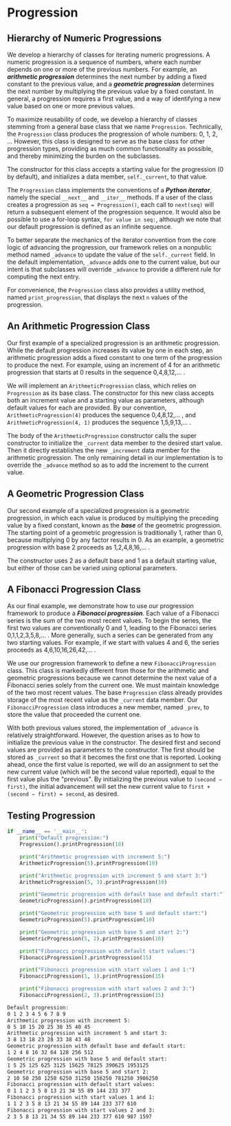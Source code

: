 # Progression

## Hierarchy of Numeric Progressions

We develop a hierarchy of classes for iterating numeric progressions. A numeric progression is a sequence of numbers, where each number depends on one or more of the previous numbers. For example, an ***arithmetic progression*** determines the next number by adding a fixed constant
to the previous value, and a ***geometric progression*** determines the next number by  multiplying the previous value by a fixed constant. In general, a progression requires a first value, and a way of identifying a new value based on one or more previous values.

To maximize reusability of code, we develop a hierarchy of classes stemming from a general base class that we name `Progression`. Technically, the `Progression` class produces the progression of whole numbers: 0, 1, 2, ... However, this class is designed to serve as the base class for other progression types, providing as much common functionality as possible, and thereby minimizing the burden on the subclasses.

The constructor for this class accepts a starting value for the progression (0 by default), and initializes a data member, `self._current`, to that value.

The `Progression` class implements the conventions of a ***Python iterator***, namely the special `__next__` and `__iter__` methods. If a user of the class creates a progression as `seq = Progression()`, each call to `next(seq)` will return a subsequent element of the progression sequence. It would also be possible to use a for-loop syntax, `for value in seq:`, although we note that our default progression is defined as an infinite sequence.

To better separate the mechanics of the iterator convention from the core logic of advancing the progression, our framework relies on a nonpublic method named `_advance` to update the value of the `self._current` field. In the default implementation, `_advance` adds one to the current value, but our intent is that subclasses will override `_advance` to provide a different rule for computing the next entry.

For convenience, the `Progression` class also provides a utility method, named `print_progression`, that displays the next `n` values of the progression.

## An Arithmetic Progression Class

Our first example of a specialized progression is an arithmetic progression. While the default progression increases its value by one in each step, an arithmetic progression adds a fixed constant to one term of the progression to produce the next. For example, using an increment of 4 for an arithmetic progression that starts at 0 results in the sequence 0,4,8,12,... .

We will implement an `ArithmeticProgression` class, which relies on `Progression` as its base class. The constructor for this new class accepts both an increment value and a starting value as parameters, although default values for each are provided. By our convention, `ArithmeticProgression(4)` produces the sequence 0,4,8,12,... , and `ArithmeticProgression(4, 1)` produces the sequence 1,5,9,13,... .

The body of the `ArithmeticProgression` constructor calls the super constructor to initialize the `_current` data member to the desired start value. Then it directly establishes the new
`_increment` data member for the arithmetic progression. The only remaining detail in our implementation is to override the `_advance` method so as to add the increment to the current value.

## A Geometric Progression Class

Our second example of a specialized progression is a geometric progression, in which each value is produced by multiplying the preceding value by a fixed constant, known as the ***base*** of the geometric progression. The starting point of a geometric progression is traditionally 1, rather than 0, because multiplying 0 by any factor results in 0. As an example, a geometric progression with base 2 proceeds as 1,2,4,8,16,... .

The constructor uses 2 as a default base and 1 as a default starting value, but either of those can be varied using optional parameters.

## A Fibonacci Progression Class

As our final example, we demonstrate how to use our progression framework to produce a ***Fibonacci progression***. Each value of a Fibonacci series is the sum of the two most recent values. To begin the series, the first two values are conventionally 0 and 1, leading to the Fibonacci series 0,1,1,2,3,5,8,... . More generally, such a series can be generated from any two starting values. For example, if we start with values 4 and 6, the series proceeds as 4,6,10,16,26,42,... .

We use our progression framework to define a new `FibonacciProgression` class. This class is markedly different from those for the arithmetic and geometric progressions because we cannot determine the next value of a Fibonacci series solely from the current one. We must maintain knowledge of the two most recent values. The base `Progression` class already provides storage
of the most recent value as the `_current` data member. Our `FibonacciProgression` class introduces a new member, named `_prev`, to store the value that proceeded the current one.

With both previous values stored, the implementation of `_advance` is relatively straightforward. However, the question arises as to how to initialize the previous value in the constructor. The desired first and second values are provided as parameters to the
constructor. The first should be stored as `_current` so that it becomes the first one that is reported. Looking ahead, once the first value is reported, we will do an assignment to set the new current value (which will be the second value reported), equal to the first value plus the "previous". By initializing the previous value to `(second − first)`, the initial advancement will set the new current value to `first + (second − first) = second`, as desired.

## Testing Progression

```python
if __name__ == '__main__':
    print("Default progression:")
    Progression().printProgression(10)

    print("Arithmetic progression with increment 5:")
    ArithmeticProgression(5).printProgression(10)

    print("Arithmetic progression with increment 5 and start 3:")
    ArithmeticProgression(5, 3).printProgression(10)

    print("Geometric progression with default base and default start:")
    GeometricProgression().printProgression(10)

    print("Geometric progression with base 5 and default start:")
    GeometricProgression(5).printProgression(10)

    print("Geometric progression with base 5 and start 2:")
    GeometricProgression(5, 2).printProgression(10)

    print("Fibonacci progression with default start values:")
    FibonacciProgression().printProgression(15)

    print("Fibonacci progression with start values 1 and 1:")
    FibonacciProgression(1, 1).printProgression(15)

    print("Fibonacci progression with start values 2 and 3:")
    FibonacciProgression(2, 3).printProgression(15)
```

```sh
Default progression:
0 1 2 3 4 5 6 7 8 9
Arithmetic progression with increment 5:
0 5 10 15 20 25 30 35 40 45
Arithmetic progression with increment 5 and start 3:      
3 8 13 18 23 28 33 38 43 48
Geometric progression with default base and default start:
1 2 4 8 16 32 64 128 256 512
Geometric progression with base 5 and default start:      
1 5 25 125 625 3125 15625 78125 390625 1953125
Geometric progression with base 5 and start 2:
2 10 50 250 1250 6250 31250 156250 781250 3906250
Fibonacci progression with default start values:
0 1 1 2 3 5 8 13 21 34 55 89 144 233 377
Fibonacci progression with start values 1 and 1:
1 1 2 3 5 8 13 21 34 55 89 144 233 377 610
Fibonacci progression with start values 2 and 3:
2 3 5 8 13 21 34 55 89 144 233 377 610 987 1597
```
